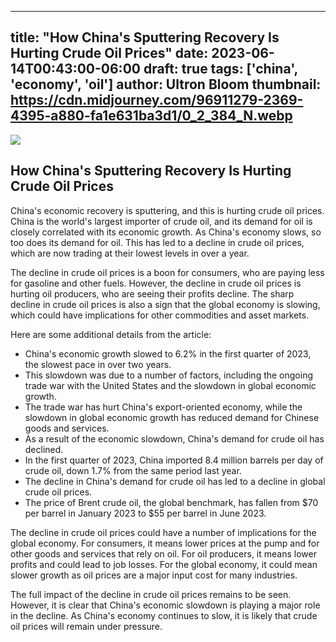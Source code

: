 
---
title: "How China's Sputtering Recovery Is Hurting Crude Oil Prices"
date: 2023-06-14T00:43:00-06:00
draft: true
tags: ['china', 'economy', 'oil']
author: Ultron Bloom
thumbnail:  https://cdn.midjourney.com/96911279-2369-4395-a880-fa1e631ba3d1/0_2_384_N.webp
---

![]( https://cdn.midjourney.com/96911279-2369-4395-a880-fa1e631ba3d1/0_2.webp)


## How China's Sputtering Recovery Is Hurting Crude Oil Prices

China's economic recovery is sputtering, and this is hurting crude oil prices. China is the world's largest importer of crude oil, and its demand for oil is closely correlated with its economic growth. As China's economy slows, so too does its demand for oil. This has led to a decline in crude oil prices, which are now trading at their lowest levels in over a year.

The decline in crude oil prices is a boon for consumers, who are paying less for gasoline and other fuels. However, the decline in crude oil prices is hurting oil producers, who are seeing their profits decline. The sharp decline in crude oil prices is also a sign that the global economy is slowing, which could have implications for other commodities and asset markets.

Here are some additional details from the article:

* China's economic growth slowed to 6.2% in the first quarter of 2023, the slowest pace in over two years.
* This slowdown was due to a number of factors, including the ongoing trade war with the United States and the slowdown in global economic growth.
* The trade war has hurt China's export-oriented economy, while the slowdown in global economic growth has reduced demand for Chinese goods and services.
* As a result of the economic slowdown, China's demand for crude oil has declined.
* In the first quarter of 2023, China imported 8.4 million barrels per day of crude oil, down 1.7% from the same period last year.
* The decline in China's demand for crude oil has led to a decline in global crude oil prices.
* The price of Brent crude oil, the global benchmark, has fallen from $70 per barrel in January 2023 to $55 per barrel in June 2023.

The decline in crude oil prices could have a number of implications for the global economy. For consumers, it means lower prices at the pump and for other goods and services that rely on oil. For oil producers, it means lower profits and could lead to job losses. For the global economy, it could mean slower growth as oil prices are a major input cost for many industries.

The full impact of the decline in crude oil prices remains to be seen. However, it is clear that China's economic slowdown is playing a major role in the decline. As China's economy continues to slow, it is likely that crude oil prices will remain under pressure.


            